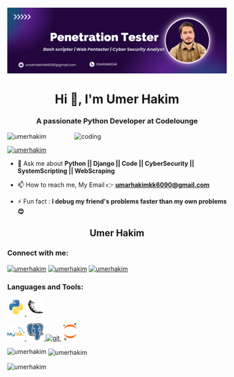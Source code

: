 ![Banner](Mybannerr.png)

<h1 align="center">Hi 👋, I'm Umer Hakim</h1>
<h3 align="center">A passionate Python Developer at Codelounge</h3>

<img align="right" alt="coding" width="350px" src="https://media3.giphy.com/media/v1.Y2lkPTc5MGI3NjExMjZ0MXE1eThvcmU2bzIzMXVtNzEwb25pamh3ZHdhdnhpcTl6azliNCZlcD12MV9pbnRlcm5hbF9naWZfYnlfaWQmY3Q9Zw/lXHwJv89PvdN200Anr/giphy.gif">

<p align="left"> <img src="https://komarev.com/ghpvc/?username=umerhakim&label=Profile%20views&color=0e75b6&style=flat" alt="umerhakim" /> </p>

<p align="left"> <a href="https://twitter.com/umerhakim" target="blank"><img src="https://img.shields.io/twitter/follow/umerhakim?logo=twitter&style=for-the-badge" alt="umerhakim" /></a> </p>

- 💬 Ask me about **Python || Django || Code || CyberSecurity || SystemScripting || WebScraping**

- 📫 How to reach me, My Email 👉 **umarhakimkk6090@gmail.com**

<!-- - 📄 Know about my experiences ☝😍 here is my website 👉 **[Umer Hakim](https://umerhakim.dev/)** -->

- ⚡ Fun fact : **I debug my friend's problems faster than my own problems 😊**

## <p align="center">Umer Hakim</p>

<h3 align="left">Connect with me:</h3>
<p align="left">
<a href="https://twitter.com/umerhakim" target="_blank"><img align="center" src="https://raw.githubusercontent.com/rahuldkjain/github-profile-readme-generator/master/src/images/icons/Social/twitter.svg" alt="umerhakim" height="30" width="40" /></a>
<a href="https://www.linkedin.com/in/umerkhan99/" target="_blank"><img align="center" src="https://raw.githubusercontent.com/rahuldkjain/github-profile-readme-generator/master/src/images/icons/Social/linked-in-alt.svg" alt="umerhakim" height="30" width="40" /></a>
<a href="https://instagram.com/umerhakim" target="_blank"><img align="center" src="https://raw.githubusercontent.com/rahuldkjain/github-profile-readme-generator/master/src/images/icons/Social/instagram.svg" alt="umerhakim" height="30" width="40" /></a>
</p>

<h3 align="left">Languages and Tools:</h3>
<p align="left">
<a href="https://www.python.org/" target="_blank" rel="noreferrer"> <img src="https://raw.githubusercontent.com/devicons/devicon/master/icons/python/python-original.svg" alt="python" width="40" height="40"/> </a>
<a href="https://flask.palletsprojects.com/" target="_blank" rel="noreferrer"> <img src="https://raw.githubusercontent.com/devicons/devicon/master/icons/flask/flask-original.svg" alt="flask" width="40" height="40"/> </a>

<a href="https://www.mysql.com/" target="_blank" rel="noreferrer"> <img src="https://raw.githubusercontent.com/devicons/devicon/master/icons/mysql/mysql-original-wordmark.svg" alt="mysql" width="40" height="40"/> </a>
<a href="https://www.postgresql.org/" target="_blank" rel="noreferrer"> <img src="https://raw.githubusercontent.com/devicons/devicon/master/icons/postgresql/postgresql-original.svg" alt="postgresql" width="40" height="40"/> </a>
<a href="https://git-scm.com/" target="_blank" rel="noreferrer"> <img src="https://www.vectorlogo.zone/logos/git-scm/git-scm-icon.svg" alt="git" width="40" height="40"/> </a>
<a href="https://jupyter.org/" target="_blank" rel="noreferrer"> <img src="https://raw.githubusercontent.com/devicons/devicon/master/icons/jupyter/jupyter-original.svg" alt="jupyter" width="40" height="40"/> </a>
</p>

<p><img align="left" src="https://github-readme-stats.vercel.app/api/top-langs?username=umerhakim&show_icons=true&locale=en&layout=compact" alt="umerhakim" /></p>

<p>&nbsp;<img align="center" src="https://github-readme-stats.vercel.app/api?username=umerhakim&show_icons=true&locale=en" alt="umerhakim" /></p>

<p><img align="center" src="https://github-readme-streak-stats.herokuapp.com/?user=umerhakim&" alt="umerhakim" /></p>
